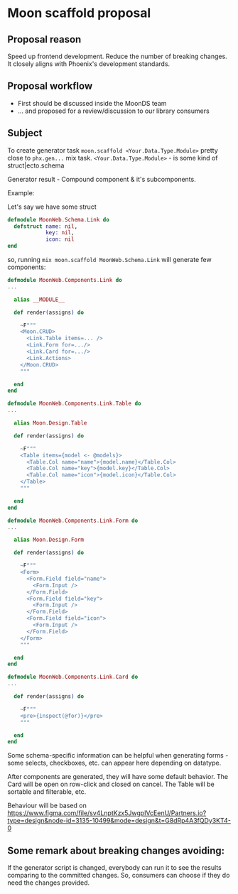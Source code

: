 # Moon scaffold proposal

## Proposal reason
Speed up frontend development. 
Reduce the number of breaking changes. 
It closely aligns with Phoenix's development standards.

## Proposal workflow
- First should be discussed inside the MoonDS team 
- ... and proposed for a review/discussion to our library consumers


## Subject
To create generator task  `moon.scaffold <Your.Data.Type.Module>` pretty close to `phx.gen...` mix task.
`<Your.Data.Type.Module>` - is some kind of struct|ecto.schema

Generator result - Compound component & it's subcomponents.

Example:

Let's say we have some struct
```elixir
defmodule MoonWeb.Schema.Link do
  defstruct name: nil,
            key: nil,
            icon: nil
end
```

so, running `mix moon.scaffold MoonWeb.Schema.Link` will generate few components:

```elixir
defmodule MoonWeb.Components.Link do
...

  alias __MODULE__

  def render(assigns) do

    ~F"""
    <Moon.CRUD>
      <Link.Table items=... />
      <Link.Form for=.../>
      <Link.Card for=.../>
      <Link.Actions>
    </Moon.CRUD>
    """

  end
end

defmodule MoonWeb.Components.Link.Table do
...

  alias Moon.Design.Table

  def render(assigns) do

    ~F"""
    <Table items={model <- @models}>
      <Table.Col name="name">{model.name}</Table.Col>
      <Table.Col name="key">{model.key}</Table.Col>
      <Table.Col name="icon">{model.icon}</Table.Col>
    </Table>
    """

  end
end

defmodule MoonWeb.Components.Link.Form do
...

  alias Moon.Design.Form

  def render(assigns) do

    ~F"""
    <Form>
      <Form.Field field="name">
        <Form.Input />
      </Form.Field>
      <Form.Field field="key">
        <Form.Input />
      </Form.Field>
      <Form.Field field="icon">
        <Form.Input />
      </Form.Field>
    </Form>
    """

  end
end

defmodule MoonWeb.Components.Link.Card do
...

  def render(assigns) do

    ~F"""
    <pre>{inspect(@for)}</pre>
    """

  end
end
```

Some schema-specific information can be helpful when generating forms - some selects, checkboxes, etc. can appear here depending on datatype.

After components are generated, they will have some default behavior. The Card will be open on row-click and closed on cancel. The Table will be sortable and filterable, etc.

Behaviour will be based on https://www.figma.com/file/sv4LnptKzx5JwgpIVcEenU/Partners.io?type=design&node-id=3135-10499&mode=design&t=G8dRp4A3fQDy3KT4-0

## Some remark about breaking changes avoiding:
If the generator script is changed, everybody can run it to see the results comparing to the committed changes. So, consumers can choose if they do need the changes provided.